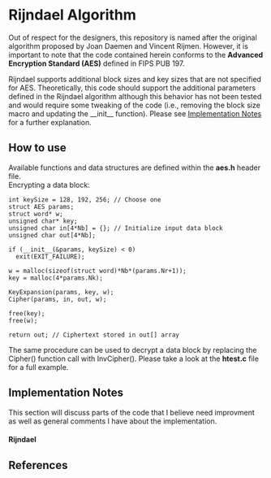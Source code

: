 # Rijndael Algorithm
Out of respect for the designers, this repository is named after the original algorithm proposed by Joan Daemen and Vincent Rijmen. However, it is important to note that the code contained herein conforms to the **Advanced Encryption Standard (AES)** defined in FIPS PUB 197.

Rijndael supports additional block sizes and key sizes that are not specified for AES. Theoretically, this code should support the additional parameters defined in the Rijndael algorithm although this behavior has not been tested and would require some tweaking of the code (i.e., removing the block size macro and updating the \_\_init\_\_ function). Please see [Implementation Notes](#Rijndael) for a further explanation. 

## How to use
Available functions and data structures are defined within the **aes.h** header file.\
Encrypting a data block:
```
int keySize = 128, 192, 256; // Choose one
struct AES params;
struct word* w;
unsigned char* key;
unsigned char in[4*Nb] = {}; // Initialize input data block 
unsigned char out[4*Nb];

if (__init__(&params, keySize) < 0) 
  exit(EXIT_FAILURE);

w = malloc(sizeof(struct word)*Nb*(params.Nr+1));
key = malloc(4*params.Nk);

KeyExpansion(params, key, w);
Cipher(params, in, out, w);

free(key);
free(w); 

return out; // Ciphertext stored in out[] array
```
The same procedure can be used to decrypt a data block by replacing the Cipher() function call with InvCipher(). Please take a look at the **htest.c** file for a full example.

## Implementation Notes
This section will discuss parts of the code that I believe need improvment as well as general comments I have about the implementation.

#### Rijndael 

## References
